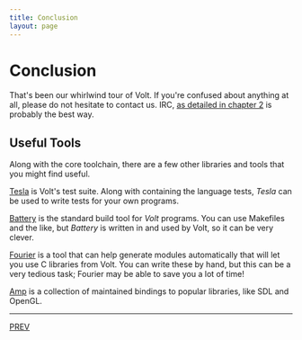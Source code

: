 ```yaml
---
title: Conclusion
layout: page
---
```

# Conclusion

That's been our whirlwind tour of Volt. If you're confused about anything at all, please do not hesitate to contact us. IRC, [as detailed in chapter 2](c2-setup.html) is probably the best way.

## Useful Tools

Along with the core toolchain, there are a few other libraries and tools that you might find useful.

[Tesla](https://github.com/VoltLang/Tesla) is Volt's test suite. Along with containing the language tests, *Tesla* can be used to write tests for your own programs.

[Battery](https://github.com/VoltLang/Battery) is the standard build tool for *Volt* programs. You can use Makefiles and the like, but *Battery* is written in and used by Volt, so it can be very clever.

[Fourier](https://github.com/VoltLang/Fourier) is a tool that can help generate modules automatically that will let you use C libraries from Volt. You can write these by hand, but this can be a very tedious task; Fourier may be able to save you a lot of time!

[Amp](https://github.com/VoltLang/Amp) is a collection of maintained bindings to popular libraries, like SDL and OpenGL.

---

[PREV](c8-user-types.html)